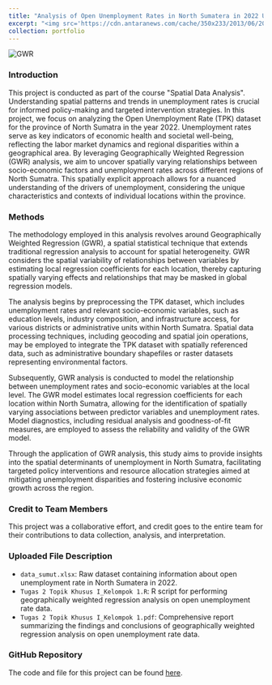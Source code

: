 ```yaml
---
title: "Analysis of Open Unemployment Rates in North Sumatera in 2022 Using Geographically Weighted Regression (GWR)"
excerpt: "<img src='https://cdn.antaranews.com/cache/350x233/2013/06/20130627Bursa-Kerja-270613-af-2.jpg'>"
collection: portfolio
---
```


![GWR](https://cdn.antaranews.com/cache/350x233/2013/06/20130627Bursa-Kerja-270613-af-2.jpg)

### Introduction
This project is conducted as part of the course "Spatial Data Analysis". Understanding spatial patterns and trends in unemployment rates is crucial for informed policy-making and targeted intervention strategies. In this project, we focus on analyzing the Open Unemployment Rate (TPK) dataset for the province of North Sumatra in the year 2022. Unemployment rates serve as key indicators of economic health and societal well-being, reflecting the labor market dynamics and regional disparities within a geographical area. By leveraging Geographically Weighted Regression (GWR) analysis, we aim to uncover spatially varying relationships between socio-economic factors and unemployment rates across different regions of North Sumatra. This spatially explicit approach allows for a nuanced understanding of the drivers of unemployment, considering the unique characteristics and contexts of individual locations within the province.

### Methods
The methodology employed in this analysis revolves around Geographically Weighted Regression (GWR), a spatial statistical technique that extends traditional regression analysis to account for spatial heterogeneity. GWR considers the spatial variability of relationships between variables by estimating local regression coefficients for each location, thereby capturing spatially varying effects and relationships that may be masked in global regression models.

The analysis begins by preprocessing the TPK dataset, which includes unemployment rates and relevant socio-economic variables, such as education levels, industry composition, and infrastructure access, for various districts or administrative units within North Sumatra. Spatial data processing techniques, including geocoding and spatial join operations, may be employed to integrate the TPK dataset with spatially referenced data, such as administrative boundary shapefiles or raster datasets representing environmental factors.

Subsequently, GWR analysis is conducted to model the relationship between unemployment rates and socio-economic variables at the local level. The GWR model estimates local regression coefficients for each location within North Sumatra, allowing for the identification of spatially varying associations between predictor variables and unemployment rates. Model diagnostics, including residual analysis and goodness-of-fit measures, are employed to assess the reliability and validity of the GWR model.

Through the application of GWR analysis, this study aims to provide insights into the spatial determinants of unemployment in North Sumatra, facilitating targeted policy interventions and resource allocation strategies aimed at mitigating unemployment disparities and fostering inclusive economic growth across the region.

### Credit to Team Members
This project was a collaborative effort, and credit goes to the entire team for their contributions to data collection, analysis, and interpretation.

### Uploaded File Description
- `data_sumut.xlsx`: Raw dataset containing information about open unemployment rate in North Sumatera in 2022.
- `Tugas 2 Topik Khusus I_Kelompok 1.R`: R script for performing geographically weighted regression analysis on open unemployment rate data.
- `Tugas 2 Topik Khusus I_Kelompok 1.pdf`: Comprehensive report summarizing the findings and conclusions of geographically weighted regression analysis on open unemployment rate data.

### GitHub Repository
The code and file for this project can be found [here](https://github.com/dikiwahyudi11/GWR-Open-Unemployment-Rate). 
